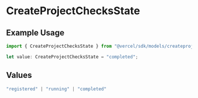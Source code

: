 # CreateProjectChecksState

## Example Usage

```typescript
import { CreateProjectChecksState } from "@vercel/sdk/models/createprojectop.js";

let value: CreateProjectChecksState = "completed";
```

## Values

```typescript
"registered" | "running" | "completed"
```